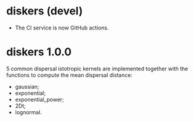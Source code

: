 # diskers (devel)

* The CI service is now GitHub actions.

# diskers 1.0.0

5 common dispersal istotropic kernels are implemented together with the functions to compute the mean dispersal distance:

- gaussian;
- exponential;
- exponential_power;
- 2Dt;
- lognormal.
